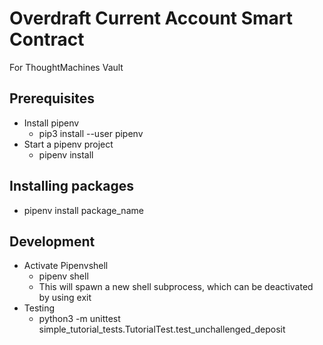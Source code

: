 # Overdraft Current Account Smart Contract

For ThoughtMachines Vault

## Prerequisites
* Install pipenv
  * pip3 install --user pipenv
* Start a pipenv project
  * pipenv install

## Installing packages
* pipenv install package_name

## Development
* Activate Pipenvshell
  * pipenv shell
  * This will spawn a new shell subprocess, which can be deactivated by using exit
* Testing
  * python3 -m unittest simple_tutorial_tests.TutorialTest.test_unchallenged_deposit
